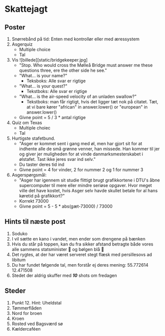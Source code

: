# Skattejagt

## Poster
1. Snørrebånd på tid: Enten med kontrollør eller med æressystem
2. Asgerquiz
    - Multiple choice
    - Tal
3. Vis ![billede][static/bridgekeeper.jpg]
    - "Stop. Who would cross the Mølleå Bridge must answer me these questions three, ere the other side he see."
    - "What… is your name?"
      - Teksboks: Alle svar er rigtige
    - "What… is your quest?"
      - Tekstboks: Alle svar er rigtige
    - "What… is the air-speed velocity of an unladen swallow?"
      - Tekstboks: man får rigtigt, hvis det ligger tæt nok på citatet. Tæt, at vi bare kører "african" in answer.lower() or "european" in answer.lower()
    - Givne point = 5 / 3 * antal rigtige 
4. Quiz om Texas
    - Multiple choiec
    - Tal
5. Hurtigste stafetbund.
    - "Asger er kommet sent i gang med øl, men har gjort sit for at indhente alle de små grønne venner, han missede. Han kommer til jer og giver jer muligheden for at vinde danmarksmesterskabet i ølstafet. Tast ikke jeres svar ind selv."
    - Du taster deres tid ind
    - Givne point = 4 for vinder, 2 for nummer 2 og 1 for nummer 3 
6. Asgerspørgsmål: 
    - "Asger har igennem sit studie flittigt brugt grafikkortene i DTU's åbne supercomputer til mere eller mindre seriøse opgaver. Hvor meget ville det have kostet, hvis Asger selv havde skullet betale for al hans køretid på grafikkort?"
    - Korrekt 73000
    - Givne point =  5 - 5 * abs(gæt-73000) / 73000 

## Hints til næste post
1. Soduko
2. I vil sætte en kano i vandet, men ender som drengene på bænken
3. Hvis du står på toppen, kan du fra sikker afstand betragte både vores alle sammens statsminister :rose: og bølgen blå :wave:
4. Det rygtes, at der har været serveret stegt flæsk med persillesovs ad libitum
5. Du har fundet følgende tal, men forstår ej deres mening: 55.772614 12.471508
6. Stedet der aldrig skuffer med ***10*** shots om fredagen

## Steder
1. Punkt 12. Hint: Uheldstal
2. Tømmerflåden
3. Nord for broen
4. Kroen
5. Rosted ved Bagsværd sø
6. Kældercaféen

